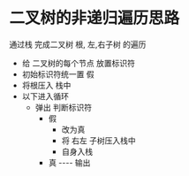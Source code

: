# 二叉树的非递归遍历思路

通过栈 完成二叉树 根, 左,右子树 的遍历

* 给 二叉树的每个节点 放置标识符
* 初始标识符统一置 假
* 将根压入 栈中
* 以下进入循环
    * 弹出 判断标识符
        * 假 
            * 改为真
            * 将 右左 子树压入栈中
            * 自身入栈
        * 真    ----    输出

    
